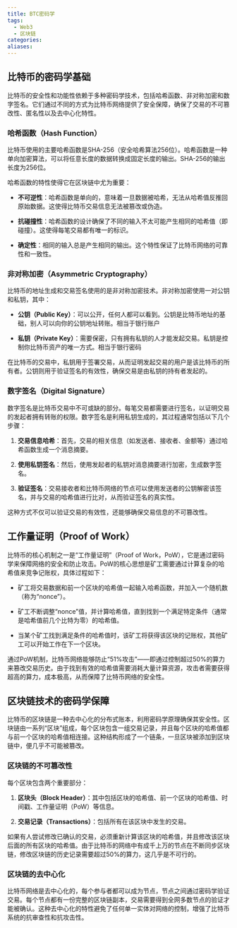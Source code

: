```yaml
---
title: BTC密码学
tags:
  - Web3
  - 区块链
categories: 
aliases:
---
```


## 比特币的密码学基础

比特币的安全性和功能性依赖于多种密码学技术，包括哈希函数、非对称加密和数字签名。它们通过不同的方式为比特币网络提供了安全保障，确保了交易的不可篡改性、匿名性以及去中心化特性。

### 哈希函数（Hash Function）

比特币使用的主要哈希函数是SHA-256（安全哈希算法256位）。哈希函数是一种单向加密算法，可以将任意长度的数据转换成固定长度的输出。SHA-256的输出长度为256位。

哈希函数的特性使得它在区块链中尤为重要：

- **不可逆性**：哈希函数是单向的，意味着一旦数据被哈希，无法从哈希值反推回原始数据。这使得比特币交易信息无法被篡改或伪造。
    
- **抗碰撞性**：哈希函数的设计确保了不同的输入不太可能产生相同的哈希值（即碰撞）。这使得每笔交易都有唯一的标识。
    
- **确定性**：相同的输入总是产生相同的输出。这个特性保证了比特币网络的可靠性和一致性。
    

### 非对称加密（Asymmetric Cryptography）

比特币的地址生成和交易签名使用的是非对称加密技术。非对称加密使用一对公钥和私钥，其中：

- **公钥（Public Key）**：可以公开，任何人都可以看到。公钥是比特币地址的基础，别人可以向你的公钥地址转账。相当于银行账户
    
- **私钥（Private Key）**：需要保密，只有拥有私钥的人才能发起交易。私钥是控制你比特币资产的唯一方式。相当于银行密码
    

在比特币的交易中，私钥用于签署交易，从而证明发起交易的用户是该比特币的所有者。公钥则用于验证签名的有效性，确保交易是由私钥的持有者发起的。

### 数字签名（Digital Signature）

数字签名是比特币交易中不可或缺的部分。每笔交易都需要进行签名，以证明交易的发起者拥有转账的权限。数字签名是利用私钥生成的，其过程通常包括以下几个步骤：

1. **交易信息哈希**：首先，交易的相关信息（如发送者、接收者、金额等）通过哈希函数生成一个消息摘要。
    
2. **使用私钥签名**：然后，使用发起者的私钥对消息摘要进行加密，生成数字签名。
    
3. **验证签名**：交易接收者和比特币网络的节点可以使用发送者的公钥解密该签名，并与交易的哈希值进行比对，从而验证签名的真实性。
    

这种方式不仅可以验证交易的有效性，还能够确保交易信息的不可篡改性。

## 工作量证明（Proof of Work）

比特币的核心机制之一是“工作量证明”（Proof of Work，PoW），它是通过密码学来保障网络的安全和防止攻击。PoW的核心思想是矿工需要通过计算复杂的哈希值来竞争记账权，具体过程如下：

- 矿工将交易数据和前一个区块的哈希值一起输入哈希函数，并加入一个随机数（称为“nonce”）。
    
- 矿工不断调整“nonce”值，并计算哈希值，直到找到一个满足特定条件（通常是哈希值前几个比特为零）的哈希值。
    
- 当某个矿工找到满足条件的哈希值时，该矿工将获得该区块的记账权，其他矿工可以开始工作在下一个区块。
    

通过PoW机制，比特币网络能够防止“51%攻击”——即通过控制超过50%的算力来篡改交易历史。由于找到有效的哈希值需要消耗大量计算资源，攻击者需要获得超高的算力，成本极高，从而保障了比特币网络的安全性。

## 区块链技术的密码学保障

比特币的区块链是一种去中心化的分布式账本，利用密码学原理确保其安全性。区块链由一系列“区块”组成，每个区块包含一组交易记录，并且每个区块的哈希值都与前一个区块的哈希值相连接。这种结构形成了一个链条，一旦区块被添加到区块链中，便几乎不可能被篡改。

### 区块链的不可篡改性

每个区块包含两个重要部分：

1. **区块头（Block Header）**：其中包括区块的哈希值、前一个区块的哈希值、时间戳、工作量证明（PoW）等信息。
    
2. **交易记录（Transactions）**：包括所有在该区块中发生的交易。
    

如果有人尝试修改已确认的交易，必须重新计算该区块的哈希值，并且修改该区块后面的所有区块的哈希值。由于比特币的网络中有成千上万的节点在不断同步区块链，修改区块链的历史记录需要超过50%的算力，这几乎是不可行的。

### 区块链的去中心化

比特币网络是去中心化的，每个参与者都可以成为节点，节点之间通过密码学验证交易。每个节点都有一份完整的区块链副本，交易需要得到全网多数节点的验证才能被确认。这种去中心化的特性避免了任何单一实体对网络的控制，增强了比特币系统的抗审查性和抗攻击性。